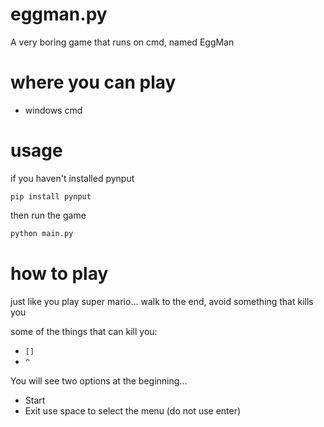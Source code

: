 # eggman.py
A very boring game that runs on cmd, named EggMan
# where you can play
- windows cmd
# usage
if you haven't installed pynput
```shell
pip install pynput
```
then run the game
```python
python main.py
```
# how to play
just like you play super mario...
walk to the end, avoid something that kills you

some of the things that can kill you:
- `[]`
- `^`

You will see two options at the beginning...
- Start
- Exit
use space to select the menu (do not use enter)
